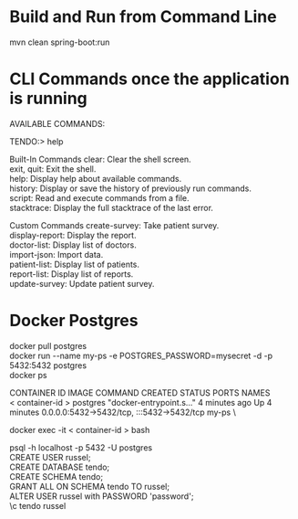 # Build and Run from Command Line
mvn clean spring-boot:run 

# CLI Commands once the application is running
AVAILABLE COMMANDS:

TENDO:> help

Built-In Commands
        clear: Clear the shell screen. \
        exit, quit: Exit the shell. \
        help: Display help about available commands. \
        history: Display or save the history of previously run commands. \
        script: Read and execute commands from a file. \
        stacktrace: Display the full stacktrace of the last error.

Custom Commands 
        create-survey:          Take patient survey. \
        display-report:         Display the report. \
        doctor-list:            Display list of doctors. \
        import-json:            Import data. \
        patient-list:           Display list of patients. \
        report-list:            Display list of reports. \
        update-survey:          Update patient survey.

# Docker Postgres
docker pull postgres \
docker run --name my-ps -e POSTGRES_PASSWORD=mysecret -d -p 5432:5432 postgres \
docker ps 

CONTAINER ID   IMAGE      COMMAND                  CREATED         STATUS         PORTS                                       NAMES \
< container-id >   postgres   "docker-entrypoint.s…"   4 minutes ago   Up 4 minutes   0.0.0.0:5432->5432/tcp, :::5432->5432/tcp   my-ps \

docker exec -it < container-id > bash 

psql -h localhost -p 5432 -U postgres \
CREATE USER russel; \
CREATE DATABASE tendo; \
CREATE SCHEMA tendo; \
GRANT ALL ON SCHEMA tendo TO russel; \
ALTER USER russel with PASSWORD 'password'; \
\c tendo russel
